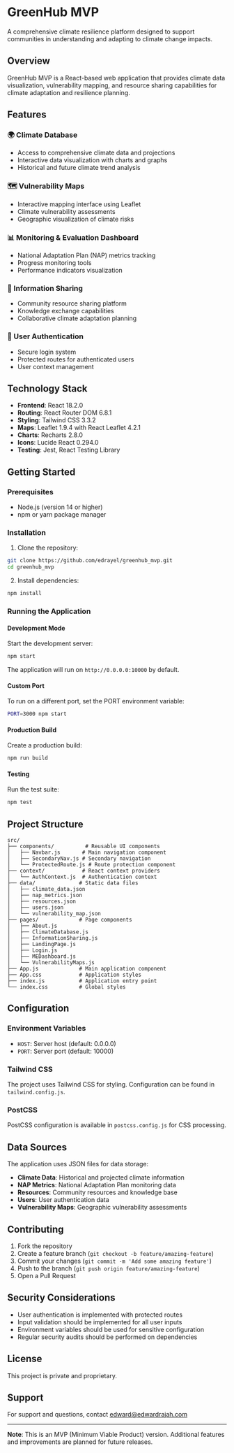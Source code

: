 # GreenHub MVP

A comprehensive climate resilience platform designed to support communities in understanding and adapting to climate change impacts.

## Overview

GreenHub MVP is a React-based web application that provides climate data visualization, vulnerability mapping, and resource sharing capabilities for climate adaptation and resilience planning.

## Features

### 🌍 Climate Database
- Access to comprehensive climate data and projections
- Interactive data visualization with charts and graphs
- Historical and future climate trend analysis

### 🗺️ Vulnerability Maps
- Interactive mapping interface using Leaflet
- Climate vulnerability assessments
- Geographic visualization of climate risks

### 📊 Monitoring & Evaluation Dashboard
- National Adaptation Plan (NAP) metrics tracking
- Progress monitoring tools
- Performance indicators visualization

### 💬 Information Sharing
- Community resource sharing platform
- Knowledge exchange capabilities
- Collaborative climate adaptation planning

### 🔐 User Authentication
- Secure login system
- Protected routes for authenticated users
- User context management

## Technology Stack

- **Frontend**: React 18.2.0
- **Routing**: React Router DOM 6.8.1
- **Styling**: Tailwind CSS 3.3.2
- **Maps**: Leaflet 1.9.4 with React Leaflet 4.2.1
- **Charts**: Recharts 2.8.0
- **Icons**: Lucide React 0.294.0
- **Testing**: Jest, React Testing Library

## Getting Started

### Prerequisites

- Node.js (version 14 or higher)
- npm or yarn package manager

### Installation

1. Clone the repository:
```bash
git clone https://github.com/edrayel/greenhub_mvp.git
cd greenhub_mvp
```

2. Install dependencies:
```bash
npm install
```

### Running the Application

#### Development Mode

Start the development server:
```bash
npm start
```

The application will run on `http://0.0.0.0:10000` by default.

#### Custom Port

To run on a different port, set the PORT environment variable:
```bash
PORT=3000 npm start
```

#### Production Build

Create a production build:
```bash
npm run build
```

#### Testing

Run the test suite:
```bash
npm test
```

## Project Structure

```
src/
├── components/          # Reusable UI components
│   ├── Navbar.js       # Main navigation component
│   ├── SecondaryNav.js # Secondary navigation
│   └── ProtectedRoute.js # Route protection component
├── context/            # React context providers
│   └── AuthContext.js  # Authentication context
├── data/              # Static data files
│   ├── climate_data.json
│   ├── nap_metrics.json
│   ├── resources.json
│   ├── users.json
│   └── vulnerability_map.json
├── pages/             # Page components
│   ├── About.js
│   ├── ClimateDatabase.js
│   ├── InformationSharing.js
│   ├── LandingPage.js
│   ├── Login.js
│   ├── MEDashboard.js
│   └── VulnerabilityMaps.js
├── App.js             # Main application component
├── App.css            # Application styles
├── index.js           # Application entry point
└── index.css          # Global styles
```

## Configuration

### Environment Variables

- `HOST`: Server host (default: 0.0.0.0)
- `PORT`: Server port (default: 10000)

### Tailwind CSS

The project uses Tailwind CSS for styling. Configuration can be found in `tailwind.config.js`.

### PostCSS

PostCSS configuration is available in `postcss.config.js` for CSS processing.

## Data Sources

The application uses JSON files for data storage:

- **Climate Data**: Historical and projected climate information
- **NAP Metrics**: National Adaptation Plan monitoring data
- **Resources**: Community resources and knowledge base
- **Users**: User authentication data
- **Vulnerability Maps**: Geographic vulnerability assessments

## Contributing

1. Fork the repository
2. Create a feature branch (`git checkout -b feature/amazing-feature`)
3. Commit your changes (`git commit -m 'Add some amazing feature'`)
4. Push to the branch (`git push origin feature/amazing-feature`)
5. Open a Pull Request

## Security Considerations

- User authentication is implemented with protected routes
- Input validation should be implemented for all user inputs
- Environment variables should be used for sensitive configuration
- Regular security audits should be performed on dependencies

## License

This project is private and proprietary.

## Support

For support and questions, contact edward@edwardrajah.com

---

**Note**: This is an MVP (Minimum Viable Product) version. Additional features and improvements are planned for future releases.